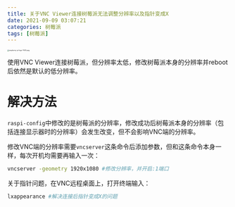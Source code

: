 ```yaml
---
title: 关于VNC Viewer连接树莓派无法调整分辨率以及指针变成X
date: 2021-09-09 03:07:21
categories: 树莓派
tags: [树莓派]
---
```


<img src="https://github.com/Direct5dom/imageDB/blob/main/DB/raspberry-pi-logo-1920.png?raw=true" alt="raspberry-pi-logo-1920.png" style="zoom:25%;" />

使用VNC Viewer连接树莓派，但分辨率太低，修改树莓派本身的分辨率并reboot后依然是默认的低分辨率。

<!--more-->

# 解决方法

`raspi-config`中修改的是树莓派的分辨率，修改成功后树莓派本身的分辨率（包括连接显示器时的分辨率）会发生改变，但不会影响VNC端的分辨率。

修改VNC端的分辨率需要`vncserver`这条命令后添加参数，但和这条命令本身一样，每次开机均需要再输入一次：

```bash
vncserver -geometry 1920x1080 #修改分辨率，并开启:1端口
```

关于指针问题，在VNC远程桌面上，打开终端输入：

```bash
lxappearance #解决连接后指针变成X的问题
```

